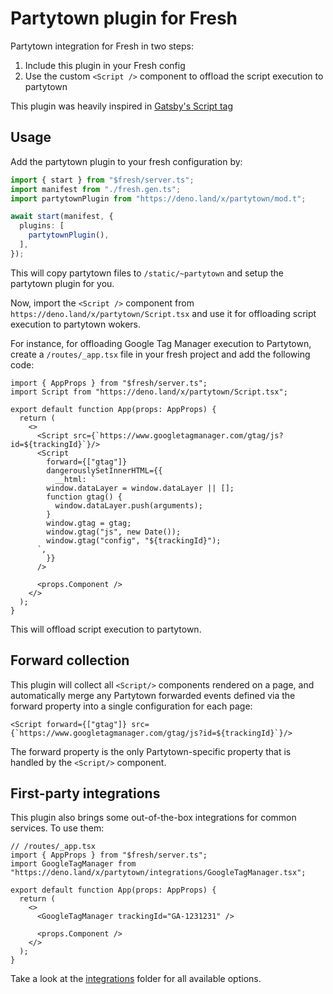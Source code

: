 # Partytown plugin for Fresh

Partytown integration for Fresh in two steps:

1. Include this plugin in your Fresh config
2. Use the custom `<Script />` component to offload the script execution to
   partytown

This plugin was heavily inspired in
[Gatsby's Script tag](https://www.gatsbyjs.com/docs/reference/built-in-components/gatsby-script/)

## Usage

Add the partytown plugin to your fresh configuration by:

```ts
import { start } from "$fresh/server.ts";
import manifest from "./fresh.gen.ts";
import partytownPlugin from "https://deno.land/x/partytown/mod.t";

await start(manifest, {
  plugins: [
    partytownPlugin(),
  ],
});
```

This will copy partytown files to `/static/~partytown` and setup the partytown
plugin for you.

Now, import the `<Script />` component from
`https://deno.land/x/partytown/Script.tsx` and use it for offloading script
execution to partytown wokers.

For instance, for offloading Google Tag Manager execution to Partytown, create a
`/routes/_app.tsx` file in your fresh project and add the following code:

```tsx
import { AppProps } from "$fresh/server.ts";
import Script from "https://deno.land/x/partytown/Script.tsx";

export default function App(props: AppProps) {
  return (
    <>
      <Script src={`https://www.googletagmanager.com/gtag/js?id=${trackingId}`}/>
      <Script
        forward={["gtag"]}
        dangerouslySetInnerHTML={{
          __html: `
        window.dataLayer = window.dataLayer || [];
        function gtag() {
          window.dataLayer.push(arguments);
        }
        window.gtag = gtag;
        window.gtag("js", new Date());
        window.gtag("config", "${trackingId}");
      `,
        }}
      />

      <props.Component />
    </>
  );
}
```

This will offload script execution to partytown. 

## Forward collection
This plugin will collect all `<Script/>` components rendered on a page, and automatically merge any Partytown forwarded events defined via the forward property into a single configuration for each page:

```tsx
<Script forward={["gtag"]} src={`https://www.googletagmanager.com/gtag/js?id=${trackingId}`}/>
```

The forward property is the only Partytown-specific property that is handled by the `<Script/>` component.

## First-party integrations
This plugin also brings some out-of-the-box integrations for common services. To use them:
```tsx
// /routes/_app.tsx
import { AppProps } from "$fresh/server.ts";
import GoogleTagManager from "https://deno.land/x/partytown/integrations/GoogleTagManager.tsx";

export default function App(props: AppProps) {
  return (
    <>
      <GoogleTagManager trackingId="GA-1231231" />

      <props.Component />
    </>
  );
}
```

Take a look at the [integrations](https://deno.land/x/partytown/integrations) folder for all available options.